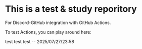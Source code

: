 # This is a test & study reporitory
For Discord-GitHub integration with GitHub Actions.

To test Actions, you can play around here:

test test test -- 2025/07/27/23:58
